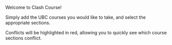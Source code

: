 Welcome to Clash Course! 

Simply add the UBC courses you would like to take, and select the appropriate sections.

Conflicts will be highlighted in red, allowing you to quickly see which course sections conflict.
